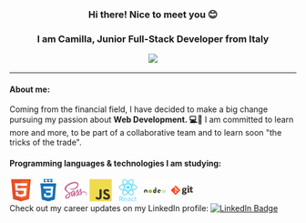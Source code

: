 <h3 align="center">
  Hi there! Nice to meet you 😊
</h3>

<h3 align="center">
  I am Camilla, Junior Full-Stack Developer from Italy 
</h3>


<div id="gif" align="center">
  <img src="https://media.giphy.com/media/f6hnhHkks8bk4jwjh3/giphy.gif" width="200"/>
</div>


---

<h4>About me:</h4>

Coming from the financial field, I have decided to make a big change pursuing my passion about <strong>Web Development. 💻🖤</strong>
I am committed to learn more and more, to be part of a collaborative team and to learn soon "the tricks of the trade".

<h4>Programming languages & technologies I am studying:</h4>
<div>
  <img src="https://github.com/devicons/devicon/blob/master/icons/html5/html5-original.svg" title="HTML5" alt="HTML" width="40" height="40"/>&nbsp;
  <img src="https://github.com/devicons/devicon/blob/master/icons/css3/css3-plain-wordmark.svg"  title="CSS3" alt="CSS" width="40" height="40"/>&nbsp;
   <img src="https://github.com/devicons/devicon/blob/master/icons/sass/sass-original.svg" title="Sass" alt="Sass" width="40" height="40"/>
  <img src="https://github.com/devicons/devicon/blob/master/icons/javascript/javascript-original.svg" title="JavaScript" alt="JavaScript" width="40" height="40"/>&nbsp;
  <img src="https://github.com/devicons/devicon/blob/master/icons/react/react-original-wordmark.svg" title="React" alt="React" width="40" height="40"/>&nbsp;
  <img src="https://github.com/devicons/devicon/blob/master/icons/nodejs/nodejs-original-wordmark.svg" title="NodeJS" alt="NodeJS" width="40" height="40"/>&nbsp;
  <img src="https://github.com/devicons/devicon/blob/master/icons/git/git-original-wordmark.svg" title="Git" alt="Git" width="40" height="40"/>
</div>
Check out my career updates on my LinkedIn profile:  <a href="https://www.linkedin.com/in/camilla-devasini-739a3a152/"><img src="https://img.shields.io/badge/LinkedIn-blue?logo=linkedin&logoColor=white" alt="LinkedIn Badge"/>
  </a>
